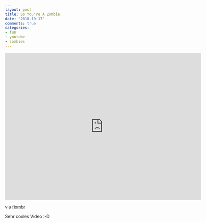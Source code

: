 ```yaml
--- 
layout: post
title: So You're A Zombie
date: "2010-10-17"
comments: true
categories: 
- fun
- youtube
- zombies
---
```

<iframe width="640" height="480" src="http://www.youtube-nocookie.com/embed/sKIAV4ZORz4" frameborder="0" allowfullscreen></iframe>
<p>via <a href="http://www.fixmbr.de/so-youre-a-zombie/">fixmbr</a></p>
<p>Sehr cooles Video :-D</p>
